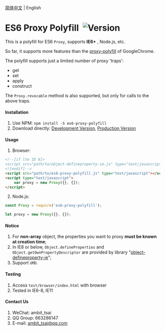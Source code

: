 [简体中文](README.zh-CN.md) | English


# ES6 Proxy Polyfill&nbsp;&nbsp;![Version](https://img.shields.io/npm/v/es6-proxy-polyfill.svg)

This is a polyfill for ES6 `Proxy`, supports  **IE6+** , Node.js, etc.

So far, it supports more features than the <a href="https://github.com/GoogleChrome/proxy-polyfill" target="_blank">proxy-polyfill</a> of GoogleChrome.

The polyfill supports just a limited number of proxy 'traps':
* get
* set
* apply
* construct

The `Proxy.revocable` method is also supported, but only for calls to the above traps.


#### Installation
1. Use NPM: `npm install -S es6-proxy-polyfill`
2. Download directly: <a href="src/es6-proxy-polyfill.js" target="_blank">Development Version</a>, <a href="dist/es6-proxy-polyfill.js" target="_blank">Production Version</a>


#### Usage
1. Browser:
```html
<!--[if lte IE 8]>
<script src="path/to/object-defineproperty-ie.js" type="text/javascript"></script>
<![endif]-->
<script src="path/to/es6-proxy-polyfill.js" type="text/javascript"></script>
<script type="text/javascript">
    var proxy = new Proxy({}, {});
</script>
```
2. Node.js:
```javascript
const Proxy = require('es6-proxy-polyfill');

let proxy = new Proxy({}, {});
```


#### Notice
1. For **non-array** object, the properties you want to proxy **must be known at creation time**;
1. In IE8 or below, `Object.defineProperties` and `Object.getOwnPropertyDescriptor` are provided by library "<a href="https://github.com/ambit-tsai/object-defineproperty-ie" target="_blank">object-defineproperty-ie</a>";
1. Support `UMD`.


#### Testing
1. Access `test/browser/index.html` with browser
1. Tested in IE6-8, IE11


#### Contact Us
1. WeChat: ambit_tsai
1. QQ Group: 663286147
1. E-mail: ambit_tsai@qq.com